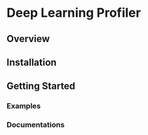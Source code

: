 # Deep Learning Profiler

## Overview

## Installation

## Getting Started

### Examples

### Documentations

### 
<!--stackedit_data:
eyJoaXN0b3J5IjpbLTgzMzU1MTcwMywtMTQyODQyNzIwMiwxMD
k3MzcyNTk4LDI1NjQ5MjI5NCwxODQ5MTg0NTI0XX0=
-->
